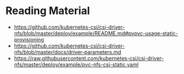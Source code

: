 # Reading Material

- https://github.com/kubernetes-csi/csi-driver-nfs/blob/master/deploy/example/README.md#pvpvc-usage-static-provisioning
- https://github.com/kubernetes-csi/csi-driver-nfs/blob/master/docs/driver-parameters.md
- https://raw.githubusercontent.com/kubernetes-csi/csi-driver-nfs/master/deploy/example/pvc-nfs-csi-static.yaml

